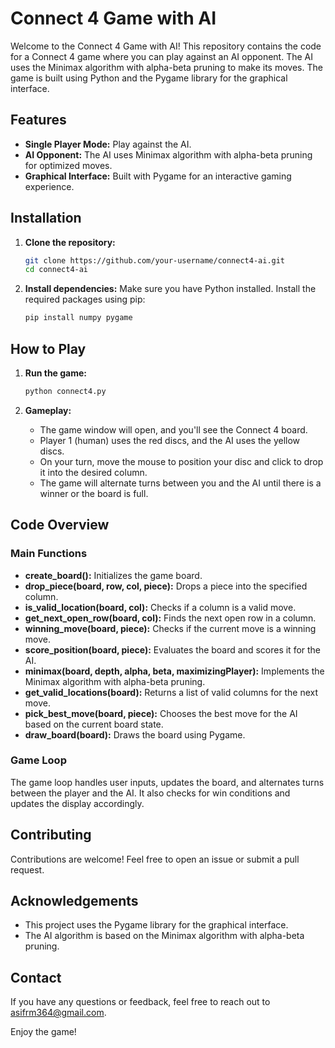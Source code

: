 # Connect 4 Game with AI

Welcome to the Connect 4 Game with AI! This repository contains the code for a Connect 4 game where you can play against an AI opponent. The AI uses the Minimax algorithm with alpha-beta pruning to make its moves. The game is built using Python and the Pygame library for the graphical interface.

## Features

- **Single Player Mode:** Play against the AI.
- **AI Opponent:** The AI uses Minimax algorithm with alpha-beta pruning for optimized moves.
- **Graphical Interface:** Built with Pygame for an interactive gaming experience.

## Installation

1. **Clone the repository:**
   ```sh
   git clone https://github.com/your-username/connect4-ai.git
   cd connect4-ai
   ```

2. **Install dependencies:**
   Make sure you have Python installed. Install the required packages using pip:
   ```sh
   pip install numpy pygame
   ```

## How to Play

1. **Run the game:**
   ```sh
   python connect4.py
   ```

2. **Gameplay:**
   - The game window will open, and you'll see the Connect 4 board.
   - Player 1 (human) uses the red discs, and the AI uses the yellow discs.
   - On your turn, move the mouse to position your disc and click to drop it into the desired column.
   - The game will alternate turns between you and the AI until there is a winner or the board is full.

## Code Overview

### Main Functions

- **create_board():** Initializes the game board.
- **drop_piece(board, row, col, piece):** Drops a piece into the specified column.
- **is_valid_location(board, col):** Checks if a column is a valid move.
- **get_next_open_row(board, col):** Finds the next open row in a column.
- **winning_move(board, piece):** Checks if the current move is a winning move.
- **score_position(board, piece):** Evaluates the board and scores it for the AI.
- **minimax(board, depth, alpha, beta, maximizingPlayer):** Implements the Minimax algorithm with alpha-beta pruning.
- **get_valid_locations(board):** Returns a list of valid columns for the next move.
- **pick_best_move(board, piece):** Chooses the best move for the AI based on the current board state.
- **draw_board(board):** Draws the board using Pygame.

### Game Loop

The game loop handles user inputs, updates the board, and alternates turns between the player and the AI. It also checks for win conditions and updates the display accordingly.


## Contributing

Contributions are welcome! Feel free to open an issue or submit a pull request.

## Acknowledgements

- This project uses the Pygame library for the graphical interface.
- The AI algorithm is based on the Minimax algorithm with alpha-beta pruning.

## Contact

If you have any questions or feedback, feel free to reach out to asifrm364@gmail.com.

Enjoy the game!

